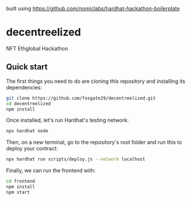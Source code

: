 built using https://github.com/nomiclabs/hardhat-hackathon-boilerplate

# decentreelized
NFT Ethglobal Hackathon

## Quick start

The first things you need to do are cloning this repository and installing its
dependencies:

```sh
git clone https://github.com/fosgate29/decentreelized.git
cd decentreelized
npm install
```

Once installed, let's run Hardhat's testing network:

```sh
npx hardhat node
```

Then, on a new terminal, go to the repository's root folder and run this to
deploy your contract:

```sh
npx hardhat run scripts/deploy.js --network localhost
```

Finally, we can run the frontend with:

```sh
cd frontend
npm install
npm start
```
